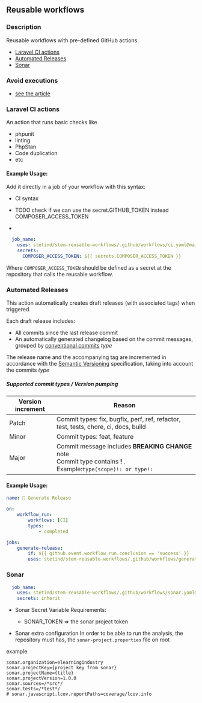 ## Reusable workflows

### Description
Reusable workflows with pre-defined GitHub actions.

* [Laravel CI actions](#Laravel-ci-actions)
* [Automated Releases](#Automated-Releases)
* [Sonar](#Sonar)


### Avoid executions
* [see the article](https://docs.github.com/en/actions/managing-workflow-runs/skipping-workflow-runs) 


### Laravel CI actions
An action that runs basic checks like 
* phpunit
* linting
* PhpStan
* Code duplication 
* etc

#### Example Usage:
Add it directly in a job of your workflow with this syntax:

* CI syntax

* TODO check if we can use the secret.GITHUB_TOKEN instead COMPOSER_ACCESS_TOKEN
*
```yaml
  job_name:
    uses: stetind/stem-reusable-workflows/.github/workflows/ci.yaml@main
    secrets:
      COMPOSER_ACCESS_TOKEN: ${{ secrets.COMPOSER_ACCESS_TOKEN }}
```
Where `COMPOSER_ACCESS_TOKEN` should be defined as a secret at the repository that calls the reusable workflow.

### Automated Releases

This action automatically creates draft releases (with associated tags) when triggered. 

Each draft release includes:
* All commits since the last release commit
* An automatically generated changelog based on the commit messages, grouped by [conventional commits](https://www.conventionalcommits.org/en/v1.0.0/) _type_

The release name and the accompanying tag are incremented in accordance with the [Semantic Versioning](https://semver.org/) specification, taking into account the commits _type_

##### Supported commit types / Version pumping

| Version increment | Reason                                                                                                                 |
|-------------------|------------------------------------------------------------------------------------------------------------------------|
| Patch             | Commit types: fix, bugfix, perf, ref, refactor, test, tests, chore, ci, docs, build                                    |
| Minor             | Commit types:  feat, feature                                                                                           |
| Major             | Commit message includes **BREAKING CHANGE** note  <br/> Commit type contains **!** . Example:`type(scope)!: or type!:` |



#### Example Usage:

```yaml
name: 📖 Generate Release

on:
    workflow_run:
        workflows: [CI]
        types:
            - completed

jobs:
    generate-release:
        if: ${{ github.event.workflow_run.conclusion == 'success' }}
        uses: stetind/stem-reusable-workflows/.github/workflows/generate-release.yaml@main

```

### Sonar
```yaml
  job_name:
    uses: stetind/stem-reusable-workflows/.github/workflows/sonar.yaml@main
    secrets: inherit
```
* Sonar Secret Variable Requirements:
    * SONAR_TOKEN => the sonar project token

* Sonar extra configuration
  In order to be able to run the analysis, the repository must has, the `sonar-project.properties` file on root

example

```
sonar.organization=elearningindustry
sonar.projectKey={project key from sonar}
sonar.projectName={title}
sonar.projectVersion=1.0.0
sonar.sources=/*src*/
sonar.tests=/*test*/
# sonar.javascript.lcov.reportPaths=coverage/lcov.info
```
